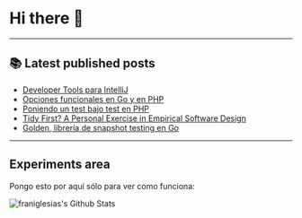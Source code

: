 # Hi there 👋

<!--
**franiglesias/franiglesias** is a ✨ _special_ ✨ repository because its `README.md` (this file) appears on your GitHub profile.

Here are some ideas to get you started:

- 🔭 I’m currently working on ...
- 🌱 I’m currently learning ...
- 👯 I’m looking to collaborate on ...
- 🤔 I’m looking for help with ...
- 💬 Ask me about ...
- 📫 How to reach me: ...
- 😄 Pronouns: ...
- ⚡ Fun fact: ...
-->


---

## 📚 Latest published posts
<!-- TB-FEED:START -->
- [Developer Tools para IntelliJ](https://franiglesias.github.io/Developer-Tools-para-IntelliJ/)
- [Opciones funcionales en Go y en PHP](https://franiglesias.github.io/functional-options-go-php/)
- [Poniendo un test bajo test en PHP](https://franiglesias.github.io/testing-test-php/)
- [Tidy First? A Personal Exercise in Empirical Software Design](https://franiglesias.github.io/Tidy-First-A-Personal-Exercise-in-Empirical-Software-Design/)
- [Golden, librería de snapshot testing en Go](https://franiglesias.github.io/Golden-librer%C3%ADa-de-snapshot-testing-en-Go/)
<!-- TB-FEED:END -->


---

## Experiments area

Pongo esto por aquí sólo para ver como funciona:

<img alt="franiglesias's Github Stats" src="https://github-readme-stats.vercel.app/api?username=franiglesias&show_icons=true&hide_border=true" />
